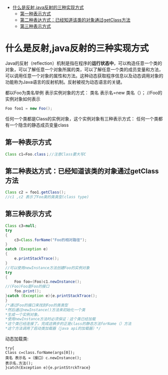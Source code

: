 - [什么是反射,java反射的三种实现方式](#什么是反射java反射的三种实现方式)
  - [第一种表示方式](#第一种表示方式)
  - [第二种表达方式：已经知道该类的对象通过getClass方法](#第二种表达方式已经知道该类的对象通过getclass方法)
  - [第三种表示方式](#第三种表示方式)
  
# 什么是反射,java反射的三种实现方式
Java的反射（reflection）机制是指在程序的**运行状态中**，可以构造任意一个类的对象，可以了解任意一个对象所属的类，可以了解任意一个类的成员变量和方法，可以调用任意一个对象的属性和方法。这种动态获取程序信息以及动态调用对象的功能称为Java语言的反射机制。反射被视为动态语言的关键。

都以Foo为类名举例
表示实例对象的方式：
类名 表示名=new 类名（）；
//Foo的实例对象如何表示
 ```java
Foo foo1 = new Foo();
```
任何一个类都是Class的实例对象，这个实例对象有三种表示方式：
任何一个类都有一个隐含的静态成员变量class
## 第一种表示方式
```java
Class c1=Foo.class；//注意Class要大写C
```
##  第二种表达方式：已经知道该类的对象通过getClass方法
```java
Class c2 = foo1.getClass();
//c1 ,c2 表示了Foo类的类类型(class type)
```

## 第三种表示方式
```java
Class c3=null;
try
{
    c3=Class.forName("Foo的相对路径");
}
catch (Exception e)
{
    e.printStackTrace();
}
//可以使用newInstance方法创建Foo的实例对象
try
{
    Foo foo=(Foo)c1.newInstance();
//(Foo)Foo是Foo的接口
    foo.print();
}catch (Exception e){e.printStackTrace();
}
/*通过Foo的接口来找到Foo的类类型
*然后通过newInstance()方法来初始化一个类
*生成一个实例对象。
*使用newInstance方法时必须保证：这个类已经加载
*这个类已经连接了。完成这俩步的正是class的静态方法forName（）方法
*这个方法调用了启动类加载器（java api的加载器）*/
```
动态加载类:  

    try{
    Class c=class.forName(args[0]);
    类名 表示名 =（接口）c.newInstance();
    表示名.方法();
    }catch(Exception e){e.printStrckTrace}